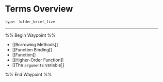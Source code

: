 # Terms Overview
 
```ccard
type: folder_brief_live
```
 
---

%% Begin Waypoint %%
- [[Borrowing Methods]]
- [[Function Binding]]
- [[Function]]
- [[Higher-Order Function]]
- [[The `arguments` variable]]

%% End Waypoint %%